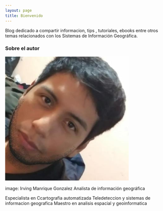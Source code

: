 ```yaml
---
layout: page
title: Bienvenido
---
```


Blog dedicado a compartir informacion, tips , tutoriales, ebooks entre otros temas relacionados con los Sistemas de Información Geográfica.

### Sobre el autor

![Jekyll](/assets/img/yo.jpeg)

image: 
Irving Manrique Gonzalez
Analista de información geográfica

Especialista en Ccartografia automatizada Teledeteccion y sistemas de informacion geografica
Maestro en analisis espacial y geoinformatica
